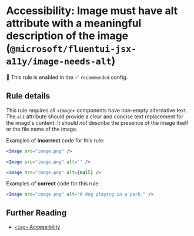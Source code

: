 # Accessibility: Image must have alt attribute with a meaningful description of the image (`@microsoft/fluentui-jsx-a11y/image-needs-alt`)

💼 This rule is enabled in the ✅ `recommended` config.

<!-- end auto-generated rule header -->

## Rule details

This rule requires all `<Image>` components have non-empty alternative text. The `alt` attribute should provide a clear and concise text replacement for the image's content. It should *not* describe the presence of the image itself or the file name of the image.


Examples of **incorrect** code for this rule:

```jsx
<Image src="image.png" />
```

```jsx
<Image src="image.png" alt="" />
```

```jsx
<Image src="image.png" alt={null} />
```

Examples of **correct** code for this rule:

```jsx
<Image src="image.png" alt="A dog playing in a park." />
```

## Further Reading

- [`<img>` Accessibility](https://developer.mozilla.org/en-US/docs/Web/HTML/Reference/Elements/img#accessibility)
